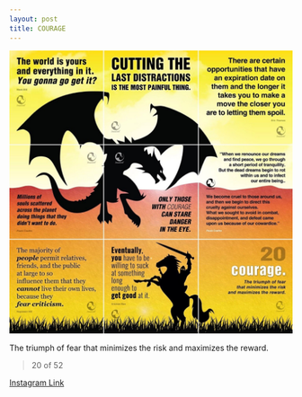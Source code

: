 ```yaml
---
layout: post
title: COURAGE
---
```


![20 COURAGE](/images/dc20.jpg)

The triumph of fear that minimizes the risk and maximizes the reward.

> 20 of 52

[Instagram Link](https://www.instagram.com/p/n8R3IExMoZ/)
